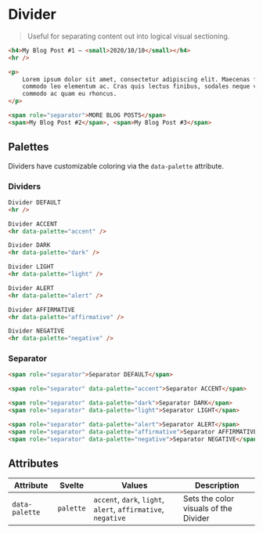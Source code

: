 # Divider

> Useful for separating content out into logical visual sectioning.

```html
<h4>My Blog Post #1 — <small>2020/10/10</small></h4>
<hr />

<p>
    Lorem ipsum dolor sit amet, consectetur adipiscing elit. Maecenas fringilla lacinia nulla, et
    commodo leo elementum ac. Cras quis lectus finibus, sodales neque vitae, dictum risus. Donec
    commodo ac quam eu rhoncus.
</p>

<span role="separator">MORE BLOG POSTS</span>
<span>My Blog Post #2</span>, <span>My Blog Post #3</span>
```

## Palettes

Dividers have customizable coloring via the `data-palette` attribute.

### Dividers

```html
Divider DEFAULT
<hr />

Divider ACCENT
<hr data-palette="accent" />

Divider DARK
<hr data-palette="dark" />

Divider LIGHT
<hr data-palette="light" />

Divider ALERT
<hr data-palette="alert" />

Divider AFFIRMATIVE
<hr data-palette="affirmative" />

Divider NEGATIVE
<hr data-palette="negative" />
```

### Separator

```html
<span role="separator">Separator DEFAULT</span>

<span role="separator" data-palette="accent">Separator ACCENT</span>

<span role="separator" data-palette="dark">Separator DARK</span>
<span role="separator" data-palette="light">Separator LIGHT</span>

<span role="separator" data-palette="alert">Separator ALERT</span>
<span role="separator" data-palette="affirmative">Separator AFFIRMATIVE</span>
<span role="separator" data-palette="negative">Separator NEGATIVE</span>
```

## Attributes

| Attribute      | Svelte    | Values                                                        | Description                           |
| -------------- | --------- | ------------------------------------------------------------- | ------------------------------------- |
| `data-palette` | `palette` | `accent`, `dark`, `light`, `alert`, `affirmative`, `negative` | Sets the color visuals of the Divider |
